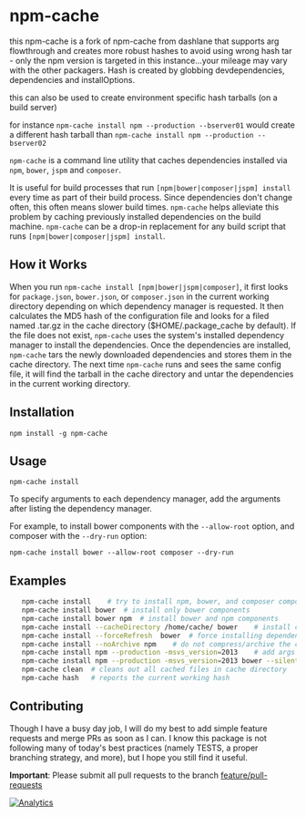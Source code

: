 npm-cache
=========
this npm-cache is a fork of npm-cache from dashlane that supports arg flowthrough and creates more robust hashes to avoid using wrong hash  tar - only the npm version is targeted in this instance...your mileage may vary with the other packagers.
Hash is created by globbing devdependencies, dependencies and installOptions.

this can also be used to create environment specific hash tarballs (on a build server)

for instance
`npm-cache install npm --production --bserver01`
would create a different hash tarball than
`npm-cache install npm --production --bserver02`

`npm-cache` is a command line utility that caches dependencies installed via `npm`, `bower`, `jspm` and `composer`.

It is useful for build processes that run `[npm|bower|composer|jspm] install` every time as part of their 
build process. Since dependencies don't change often, this often means slower build times. `npm-cache`
helps alleviate this problem by caching previously installed dependencies on the build machine. 
`npm-cache` can be a drop-in replacement for any build script that runs `[npm|bower|composer|jspm] install`. 

## How it Works
When you run `npm-cache install [npm|bower|jspm|composer]`, it first looks for `package.json`, `bower.json`,
or `composer.json` in the current working directory depending on which dependency manager is requested.
It then calculates the MD5 hash of the configuration file and looks for a filed named 
<MD5 of config.json>.tar.gz in the cache directory ($HOME/.package_cache by default). If the file does not
exist, `npm-cache` uses the system's installed dependency manager to install the dependencies. Once the
dependencies are installed, `npm-cache` tars the newly downloaded dependencies and stores them in the 
cache directory. The next time `npm-cache` runs and sees the same config file, it will find the tarball
in the cache directory and untar the dependencies in the current working directory.


## Installation
```
npm install -g npm-cache
```

## Usage
```
npm-cache install
```

To specify arguments to each dependency manager, add the arguments after listing the dependency manager. 

For example, to install bower components with the `--allow-root` option, and composer with the `--dry-run` option:
```
npm-cache install bower --allow-root composer --dry-run
```

## Examples
```bash
   npm-cache install    # try to install npm, bower, and composer components
   npm-cache install bower  # install only bower components
   npm-cache install bower npm  # install bower and npm components
   npm-cache install --cacheDirectory /home/cache/ bower    # install components using /home/cache as cache directory
   npm-cache install --forceRefresh  bower  # force installing dependencies from package manager without cache
   npm-cache install --noArchive npm    # do not compress/archive the cached dependencies
   npm-cache install npm --production -msvs_version=2013    # add args to npm installer
   npm-cache install npm --production -msvs_version=2013 bower --silent # add args to npm installer and bower
   npm-cache clean  # cleans out all cached files in cache directory
   npm-cache hash   # reports the current working hash
```

## Contributing
Though I have a busy day job, I will do my best to add simple feature requests and
merge PRs as soon as I can. I know this package is not following many of today's best
practices (namely TESTS, a proper branching strategy, and more), but I hope you still
find it useful.

**Important**: Please submit all pull requests to the branch [feature/pull-requests](https://github.com/swarajban/npm-cache/tree/feature/pull-requests)



[![Analytics](https://ga-beacon.appspot.com/UA-8932221-3/swarajban/npm-cache)](https://github.com/swarajban/npm-cache)
